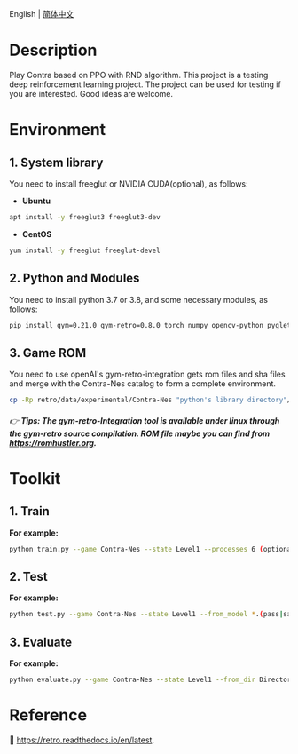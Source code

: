 English | [简体中文](./README.cn.md)

# Description

Play Contra based on PPO with RND algorithm. This project is a testing deep reinforcement learning project. The project can be used for testing if you are interested. Good ideas are welcome.

# Environment

## 1. System library
You need to install freeglut or NVIDIA CUDA(optional), as follows:
- **Ubuntu**
```bash
apt install -y freeglut3 freeglut3-dev
```
- **CentOS**
```bash
yum install -y freeglut freeglut-devel
```

## 2. Python and Modules
You need to install python 3.7 or 3.8, and some necessary modules, as follows:
```bash
pip install gym=0.21.0 gym-retro=0.8.0 torch numpy opencv-python pyglet==1.5.15 tensorboard
```

## 3. Game ROM
You need to use openAI's gym-retro-integration gets rom files and sha files and merge with the Contra-Nes catalog to form a complete environment.
```bash
cp -Rp retro/data/experimental/Contra-Nes "python's library directory"/site-packages/retro/data/stable
```

###### :point_right: **Tips: The gym-retro-Integration tool is available under linux through the gym-retro source compilation. ROM file maybe you can find from https://romhustler.org.**

# Toolkit

## 1. Train
**For example:**
```bash
python train.py --game Contra-Nes --state Level1 --processes 6 (optional --render)
```

## 2. Test
**For example:**
```bash
python test.py --game Contra-Nes --state Level1 --from_model *.(pass|save)
```

## 3. Evaluate
**For example:**
```bash
python evaluate.py --game Contra-Nes --state Level1 --from_dir Directory (like trained_models/2021-...)
```

# Reference

:book: https://retro.readthedocs.io/en/latest.
